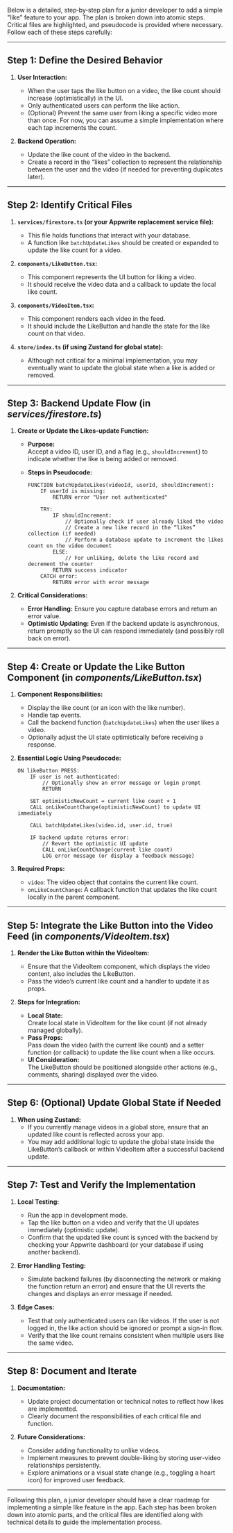 Below is a detailed, step‐by‐step plan for a junior developer to add a simple "like" feature to your app. The plan is broken down into atomic steps. Critical files are highlighted, and pseudocode is provided where necessary. Follow each of these steps carefully:

---

## Step 1: Define the Desired Behavior

1. **User Interaction:**  
   - When the user taps the like button on a video, the like count should increase (optimistically) in the UI.
   - Only authenticated users can perform the like action.
   - (Optional) Prevent the same user from liking a specific video more than once. For now, you can assume a simple implementation where each tap increments the count.

2. **Backend Operation:**  
   - Update the like count of the video in the backend.
   - Create a record in the “likes” collection to represent the relationship between the user and the video (if needed for preventing duplicates later).

---

## Step 2: Identify Critical Files

1. **`services/firestore.ts` (or your Appwrite replacement service file):**  
   - This file holds functions that interact with your database.
   - A function like `batchUpdateLikes` should be created or expanded to update the like count for a video.

2. **`components/LikeButton.tsx`:**  
   - This component represents the UI button for liking a video.
   - It should receive the video data and a callback to update the local like count.

3. **`components/VideoItem.tsx`:**  
   - This component renders each video in the feed.
   - It should include the LikeButton and handle the state for the like count on that video.

4. **`store/index.ts` (if using Zustand for global state):**  
   - Although not critical for a minimal implementation, you may eventually want to update the global state when a like is added or removed.

---

## Step 3: Backend Update Flow (in *services/firestore.ts*)

1. **Create or Update the Likes-update Function:**

   - **Purpose:**  
     Accept a video ID, user ID, and a flag (e.g., `shouldIncrement`) to indicate whether the like is being added or removed.

   - **Steps in Pseudocode:**
     ```plaintext
     FUNCTION batchUpdateLikes(videoId, userId, shouldIncrement):
         IF userId is missing:
             RETURN error "User not authenticated"

         TRY:
             IF shouldIncrement:
                 // Optionally check if user already liked the video
                 // Create a new like record in the “likes” collection (if needed)
                 // Perform a database update to increment the likes count on the video document
             ELSE:
                 // For unliking, delete the like record and decrement the counter
             RETURN success indicator
         CATCH error:
             RETURN error with error message
     ```

2. **Critical Considerations:**
   - **Error Handling:** Ensure you capture database errors and return an error value.
   - **Optimistic Updating:** Even if the backend update is asynchronous, return promptly so the UI can respond immediately (and possibly roll back on error).

---

## Step 4: Create or Update the Like Button Component (in *components/LikeButton.tsx*)

1. **Component Responsibilities:**
   - Display the like count (or an icon with the like number).
   - Handle tap events.
   - Call the backend function (`batchUpdateLikes`) when the user likes a video.
   - Optionally adjust the UI state optimistically before receiving a response.

2. **Essential Logic Using Pseudocode:**
   ```plaintext
   ON likeButton PRESS:
       IF user is not authenticated:
           // Optionally show an error message or login prompt
           RETURN

       SET optimisticNewCount = current like count + 1
       CALL onLikeCountChange(optimisticNewCount) to update UI immediately

       CALL batchUpdateLikes(video.id, user.id, true)

       IF backend update returns error:
           // Revert the optimistic UI update
           CALL onLikeCountChange(current like count)
           LOG error message (or display a feedback message)
   ```

3. **Required Props:**
   - `video`: The video object that contains the current like count.
   - `onLikeCountChange`: A callback function that updates the like count locally in the parent component.

---

## Step 5: Integrate the Like Button into the Video Feed (in *components/VideoItem.tsx*)

1. **Render the Like Button within the VideoItem:**
   - Ensure that the VideoItem component, which displays the video content, also includes the LikeButton.
   - Pass the video’s current like count and a handler to update it as props.

2. **Steps for Integration:**
   - **Local State:**  
     Create local state in VideoItem for the like count (if not already managed globally).
   - **Pass Props:**  
     Pass down the video (with the current like count) and a setter function (or callback) to update the like count when a like occurs.
   - **UI Consideration:**  
     The LikeButton should be positioned alongside other actions (e.g., comments, sharing) displayed over the video.

---

## Step 6: (Optional) Update Global State if Needed

1. **When using Zustand:**
   - If you currently manage videos in a global store, ensure that an updated like count is reflected across your app.
   - You may add additional logic to update the global state inside the LikeButton’s callback or within VideoItem after a successful backend update.

---

## Step 7: Test and Verify the Implementation

1. **Local Testing:**
   - Run the app in development mode.
   - Tap the like button on a video and verify that the UI updates immediately (optimistic update).
   - Confirm that the updated like count is synced with the backend by checking your Appwrite dashboard (or your database if using another backend).

2. **Error Handling Testing:**
   - Simulate backend failures (by disconnecting the network or making the function return an error) and ensure that the UI reverts the changes and displays an error message if needed.

3. **Edge Cases:**
   - Test that only authenticated users can like videos. If the user is not logged in, the like action should be ignored or prompt a sign-in flow.
   - Verify that the like count remains consistent when multiple users like the same video.

---

## Step 8: Document and Iterate

1. **Documentation:**
   - Update project documentation or technical notes to reflect how likes are implemented.
   - Clearly document the responsibilities of each critical file and function.

2. **Future Considerations:**
   - Consider adding functionality to unlike videos.
   - Implement measures to prevent double-liking by storing user-video relationships persistently.
   - Explore animations or a visual state change (e.g., toggling a heart icon) for improved user feedback.

---

Following this plan, a junior developer should have a clear roadmap for implementing a simple like feature in the app. Each step has been broken down into atomic parts, and the critical files are identified along with technical details to guide the implementation process.
